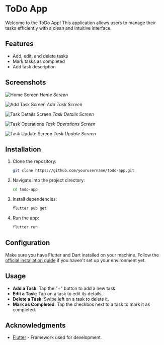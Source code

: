 # ToDo App

Welcome to the ToDo App! This application allows users to manage their tasks efficiently with a clean and intuitive interface.

## Features

- Add, edit, and delete tasks
- Mark tasks as completed
- Add task description

## Screenshots

![Home Screen](results/home.png)
*Home Screen*

![Add Task Screen](results/create_task.png)
*Add Task Screen*

![Task Details Screen](results/task_detail.png)
*Task Details Screen*

![Task Operations](results/delete_edit.png)
*Task Operations Screen*

![Task Update Screen](results/update_task.png)
*Task Update Screen*

## Installation

1. Clone the repository:
    ```bash
    git clone https://github.com/yourusername/todo-app.git
    ```

2. Navigate into the project directory:
    ```bash
    cd todo-app
    ```

3. Install dependencies:
    ```bash
    flutter pub get
    ```

4. Run the app:
    ```bash
    flutter run
    ```

## Configuration

Make sure you have Flutter and Dart installed on your machine. Follow the [official installation guide](https://flutter.dev/docs/get-started/install) if you haven't set up your environment yet.

## Usage

- **Add a Task**: Tap the "+" button to add a new task.
- **Edit a Task**: Tap on a task to edit its details.
- **Delete a Task**: Swipe left on a task to delete it.
- **Mark as Completed**: Tap the checkbox next to a task to mark it as completed.


## Acknowledgments

- [Flutter](https://flutter.dev/) - Framework used for development.

